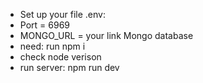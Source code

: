 - Set up your file .env:
- Port =  6969
- MONGO_URL = your link Mongo database
- need: run npm i
- check node verison
- run server: npm run dev

